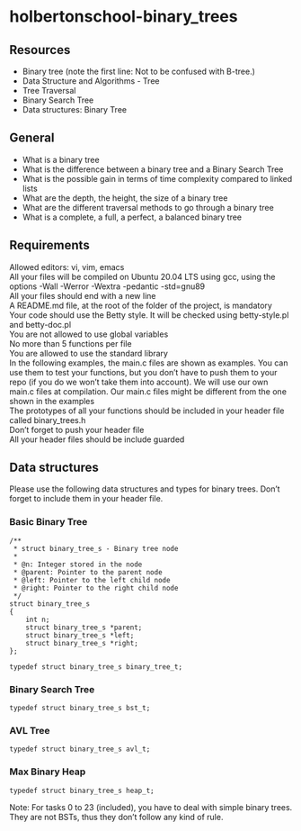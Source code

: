 # holbertonschool-binary_trees

## Resources

- Binary tree (note the first line: Not to be confused with B-tree.)
- Data Structure and Algorithms - Tree
- Tree Traversal
- Binary Search Tree
- Data structures: Binary Tree

## General
- What is a binary tree
- What is the difference between a binary tree and a Binary Search Tree
- What is the possible gain in terms of time complexity compared to linked lists
- What are the depth, the height, the size of a binary tree
- What are the different traversal methods to go through a binary tree
- What is a complete, a full, a perfect, a balanced binary tree

## Requirements

Allowed editors: vi, vim, emacs<br>
All your files will be compiled on Ubuntu 20.04 LTS using gcc, using the options -Wall -Werror -Wextra -pedantic -std=gnu89<br>
All your files should end with a new line<br>
A README.md file, at the root of the folder of the project, is mandatory<br>
Your code should use the Betty style. It will be checked using betty-style.pl and betty-doc.pl<br>
You are not allowed to use global variables<br>
No more than 5 functions per file<br>
You are allowed to use the standard library<br>
In the following examples, the main.c files are shown as examples. You can use them to test your functions, but you don’t have to push them to your repo (if you do we won’t take them into account). We will use our own main.c files at compilation. Our main.c files might be different from the one shown in the examples<br>
The prototypes of all your functions should be included in your header file called binary_trees.h<br>
Don’t forget to push your header file<br>
All your header files should be include guarded<br>

## Data structures
Please use the following data structures and types for binary trees. Don’t forget to include them in your header file.

### Basic Binary Tree
```
/**
 * struct binary_tree_s - Binary tree node
 *
 * @n: Integer stored in the node
 * @parent: Pointer to the parent node
 * @left: Pointer to the left child node
 * @right: Pointer to the right child node
 */
struct binary_tree_s
{
    int n;
    struct binary_tree_s *parent;
    struct binary_tree_s *left;
    struct binary_tree_s *right;
};

typedef struct binary_tree_s binary_tree_t;
```
### Binary Search Tree
```
typedef struct binary_tree_s bst_t;
```
### AVL Tree
```
typedef struct binary_tree_s avl_t;
```
### Max Binary Heap
```
typedef struct binary_tree_s heap_t;
```

Note: For tasks 0 to 23 (included), you have to deal with simple binary trees. They are not BSTs, thus they don’t follow any kind of rule.


